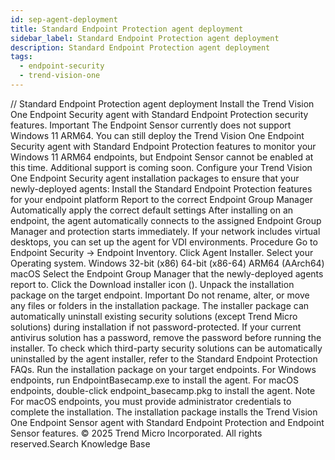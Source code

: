 ```yaml
---
id: sep-agent-deployment
title: Standard Endpoint Protection agent deployment
sidebar_label: Standard Endpoint Protection agent deployment
description: Standard Endpoint Protection agent deployment
tags:
  - endpoint-security
  - trend-vision-one
---
```


/*<![CDATA[*/ $('#title').html($('meta[name=map-description]').attr('content')); /*]]>*/ Standard Endpoint Protection agent deployment Install the Trend Vision One Endpoint Security agent with Standard Endpoint Protection security features. Important The Endpoint Sensor currently does not support Windows 11 ARM64. You can still deploy the Trend Vision One Endpoint Security agent with Standard Endpoint Protection features to monitor your Windows 11 ARM64 endpoints, but Endpoint Sensor cannot be enabled at this time. Additional support is coming soon. Configure your Trend Vision One Endpoint Security agent installation packages to ensure that your newly-deployed agents: Install the Standard Endpoint Protection features for your endpoint platform Report to the correct Endpoint Group Manager Automatically apply the correct default settings After installing on an endpoint, the agent automatically connects to the assigned Endpoint Group Manager and protection starts immediately. If your network includes virtual desktops, you can set up the agent for VDI environments. Procedure Go to Endpoint Security → Endpoint Inventory. Click Agent Installer. Select your Operating system. Windows 32-bit (x86) 64-bit (x86-64) ARM64 (AArch64) macOS Select the Endpoint Group Manager that the newly-deployed agents report to. Click the Download installer icon (). Unpack the installation package on the target endpoint. Important Do not rename, alter, or move any files or folders in the installation package. The installer package can automatically uninstall existing security solutions (except Trend Micro solutions) during installation if not password-protected. If your current antivirus solution has a password, remove the password before running the installer. To check which third-party security solutions can be automatically uninstalled by the agent installer, refer to the Standard Endpoint Protection FAQs. Run the installation package on your target endpoints. For Windows endpoints, run EndpointBasecamp.exe to install the agent. For macOS endpoints, double-click endpoint_basecamp.pkg to install the agent. Note For macOS endpoints, you must provide administrator credentials to complete the installation. The installation package installs the Trend Vision One Endpoint Sensor agent with Standard Endpoint Protection and Endpoint Sensor features. © 2025 Trend Micro Incorporated. All rights reserved.Search Knowledge Base